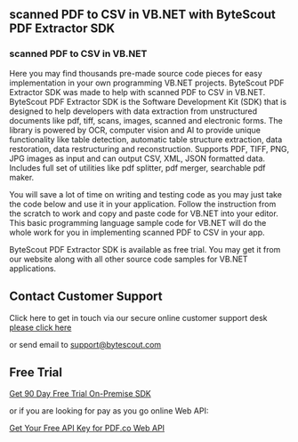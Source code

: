 ## scanned PDF to CSV in VB.NET with ByteScout PDF Extractor SDK

### scanned PDF to CSV in VB.NET

Here you may find thousands pre-made source code pieces for easy implementation in your own programming VB.NET projects. ByteScout PDF Extractor SDK was made to help with scanned PDF to CSV in VB.NET. ByteScout PDF Extractor SDK is the Software Development Kit (SDK) that is designed to help developers with data extraction from unstructured documents like pdf, tiff, scans, images, scanned and electronic forms. The library is powered by OCR, computer vision and AI to provide unique functionality like table detection, automatic table structure extraction, data restoration, data restructuring and reconstruction. Supports PDF, TIFF, PNG, JPG images as input and can output CSV, XML, JSON formatted data. Includes full set of utilities like pdf splitter, pdf merger, searchable pdf maker.

You will save a lot of time on writing and testing code as you may just take the code below and use it in your application. Follow the instruction from the scratch to work and copy and paste code for VB.NET into your editor. This basic programming language sample code for VB.NET will do the whole work for you in implementing scanned PDF to CSV in your app.

ByteScout PDF Extractor SDK is available as free trial. You may get it from our website along with all other source code samples for VB.NET applications.

## Contact Customer Support

Click here to get in touch via our secure online customer support desk [please click here](https://bytescout.zendesk.com/hc/en-us/requests/new?subject=ByteScout%20PDF%20Extractor%20SDK%20Question)

or send email to [support@bytescout.com](mailto:support@bytescout.com?subject=ByteScout%20PDF%20Extractor%20SDK%20Question) 

## Free Trial

[Get 90 Day Free Trial On-Premise SDK](https://bytescout.com/download/web-installer?utm_source=github-readme)

or if you are looking for pay as you go online Web API:

[Get Your Free API Key for PDF.co Web API](https://pdf.co/documentation/api?utm_source=github-readme)